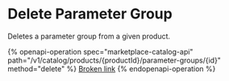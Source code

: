 # Delete Parameter Group

Deletes a parameter group from a given product.

{% openapi-operation spec="marketplace-catalog-api" path="/v1/catalog/products/{productId}/parameter-groups/{id}" method="delete" %}
[Broken link](broken-reference)
{% endopenapi-operation %}
